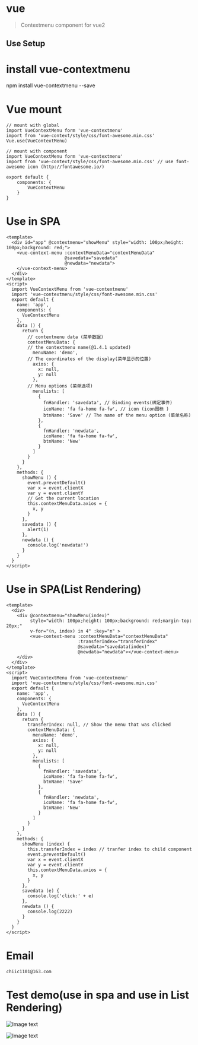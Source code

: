# vue

> Contextmenu component for vue2

## Use Setup

# install vue-contextmenu
npm install vue-contextmenu --save

# Vue mount
 	// mount with global
 	import VueContextMenu form 'vue-contextmenu'
	import from 'vue-context/style/css/font-awesome.min.css'
	Vue.use(VueContextMenu)
	
	// mount with component
	import VueContextMenu form 'vue-contextmenu'
	import from 'vue-context/style/css/font-awesome.min.css' // use font-awesome icon (http://fontawesome.io/)

	export default {
		components: {
			VueContextMenu
		}
	}
# Use in SPA
	<template>
	  <div id="app" @contextmenu="showMenu" style="width: 100px;height: 100px;background: red;">
	    <vue-context-menu :contextMenuData="contextMenuData"
		                  @savedata="savedata"
		                  @newdata="newdata">
	    </vue-context-menu>
	  </div>
	</template>
	<script>
	  import VueContextMenu from 'vue-contextmenu'
	  import 'vue-contextmenu/style/css/font-awesome.min.css'
	  export default {
	    name: 'app',
	    components: {
	      VueContextMenu
	    },
	    data () {
	      return {
	      	// contextmenu data (菜单数据)
	        contextMenuData: {
	        // the contextmenu name(@1.4.1 updated)
	          menuName: 'demo',
	        // The coordinates of the display(菜单显示的位置)
	          axios: {
	            x: null,
	            y: null
	          },
	        // Menu options (菜单选项)
	          menulists: [
	            {
	              fnHandler: 'savedata', // Binding events(绑定事件)
	              icoName: 'fa fa-home fa-fw', // icon (icon图标 )
	              btnName: 'Save' // The name of the menu option (菜单名称)
	            },
	            {
	              fnHandler: 'newdata',
	              icoName: 'fa fa-home fa-fw',
	              btnName: 'New'
	            }
	          ]
	        }
	      }
	    },
	    methods: {
	      showMenu () {
	        event.preventDefault()
	        var x = event.clientX
	        var y = event.clientY
	        // Get the current location
	        this.contextMenuData.axios = {
	          x, y
	        }
	      },
	      savedata () {
	      	alert(1)
	      },
	      newdata () {
	      	console.log('newdata!')
	      }
	    }
	  }
	</script>
# Use in SPA(List Rendering)
    <template>
      <div>
        <div @contextmenu="showMenu(index)"
             style="width: 100px;height: 100px;background: red;margin-top: 20px;"
             v-for="(n, index) in 4" :key="n" >
             <vue-context-menu :contextMenuData="contextMenuData"
                               :transferIndex="transferIndex"
                               @savedata="savedata(index)"
                               @newdata="newdata"></vue-context-menu>
        </div>
      </div>
    </template>
    <script>
      import VueContextMenu from 'vue-contextmenu'
      import 'vue-contextmenu/style/css/font-awesome.min.css'
      export default {
        name: 'app',
        components: {
          VueContextMenu
        },
        data () {
          return {
            transferIndex: null, // Show the menu that was clicked
            contextMenuData: {
              menuName: 'demo',
              axios: {
                x: null,
                y: null
              },
              menulists: [
                {
                  fnHandler: 'savedata',
                  icoName: 'fa fa-home fa-fw',
                  btnName: 'Save'
                },
                {
                  fnHandler: 'newdata',
                  icoName: 'fa fa-home fa-fw',
                  btnName: 'New'
                }
              ]
            }
          }
        },
        methods: {
          showMenu (index) {
            this.transferIndex = index // tranfer index to child component
            event.preventDefault()
            var x = event.clientX
            var y = event.clientY
            this.contextMenuData.axios = {
              x, y
            }
          },
          savedata (e) {
            console.log('click:' + e)
          },
          newdata () {
            console.log(2222)
          }
        }
      }
    </script>
# Email
    chiic1101@163.com
# Test demo(use in spa and use in List Rendering)
![Image text](https://raw.githubusercontent.com/chIIC/vue-contextmenu/master/test.gif)

![Image text](https://raw.githubusercontent.com/chIIC/vue-contextmenu/master/test1.gif)





